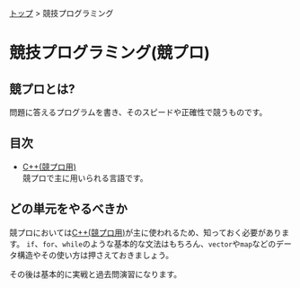 [トップ](../) > 競技プログラミング

# 競技プログラミング(競プロ)

## 競プロとは?

問題に答えるプログラムを書き、そのスピードや正確性で競うものです。

## 目次

- [C++(競プロ用)](./cpp/)<br>競プロで主に用いられる言語です。

## どの単元をやるべきか

競プロにおいては[C++(競プロ用)](./cpp/)が主に使われるため、知っておく必要があります。
`if`、`for`、`while`のような基本的な文法はもちろん、`vector`や`map`などのデータ構造やその使い方は押さえておきましょう。

その後は基本的に実戦と過去問演習になります。
